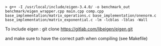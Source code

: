 `> g++ -I /usr/local/include/eigen-3.4.0/ -o benchmark_out benchmark/eigen_wrapper.cpp main.cpp comp.cpp base_implementation/matrix_operations.c base_implementation/onenorm.c base_implementation/matrix_exponential.c -lm -lcblas -lblas -Wall`


To include eigen : git clone https://gitlab.com/libeigen/eigen.git

and make sure to have the correct path when compiling (see Makefile)